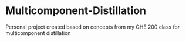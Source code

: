 # Multicomponent-Distillation
Personal project created based on concepts from my CHE 200 class for multicomponent distillation
